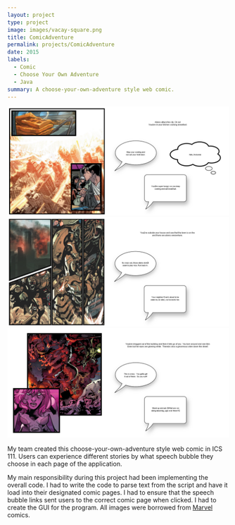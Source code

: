 ```yaml
---
layout: project
type: project
image: images/vacay-square.png
title: ComicAdventure
permalink: projects/ComicAdventure
date: 2015
labels:
  - Comic
  - Choose Your Own Adventure
  - Java
summary: A choose-your-own-adventure style web comic.
---
```


<div class="ui large left floated rounded images">
  <img class="ui image" src="../images/comic1.png">
  <img class="ui image" src="../images/comic2.png">
  <img class="ui image" src="../images/comic3.png">
</div>

My team created this choose-your-own-adventure style web comic in ICS 111.  Users can experience different stories by what speech bubble they choose in each page of the application.

My main responsibility during this project had been implementing the overall code.  I had to write the code to parse text from the script and have it load into their designated comic pages.  I had to ensure that the speech bubble links sent users to the correct comic page when clicked.  I had to create the GUI for the program.  All images were borrowed from [Marvel](http://marvel.com) comics.
